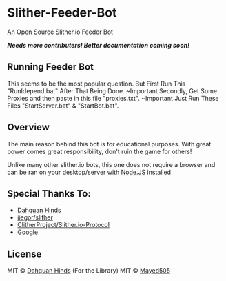 # Slither-Feeder-Bot

An Open Source Slither.io Feeder Bot

***Needs more contributers! Better documentation coming soon!***

## Running Feeder Bot

This seems to be the most popular question. But First Run This "RunIdepend.bat" After That Being Done. ~Important
Secondly, Get Some Proxies and then paste in this file "proxies.txt". ~Important
Just Run These Files "StartServer.bat" & "StartBot.bat".

## Overview

The main reason behind this bot is for educational purposes. With great power comes great responsibility, don't ruin the game for others!

Unlike many other slither.io bots, this one does not require a browser and can be ran on your desktop/server with [Node.JS](http://nodejs.org) installed


## Special Thanks To:
- [Dahquan Hinds](https://github.com/dahquan)
- [iiegor/slither](https://github.com/iiegor/slither)
- [ClitherProject/Slither.io-Protocol](https://github.com/ClitherProject/Slither.io-Protocol)
- [Google](http://www.google.com)

## License

MIT © [Dahquan Hinds](https://github.com/dahquan)   (For the Library)
MIT © [Mayed505](https://github.com/mayed505)

